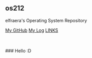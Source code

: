 ## os212
elfraera's Operating System Repository

[My GitHub](https://github.com/elfraera)
[My Log](https://elfraera.github.io/os212/TXT/mylog.txt)
[LINKS](https://elfraera.github.io/os212/LINKS/)

<br>
<br>
### Hello :D
